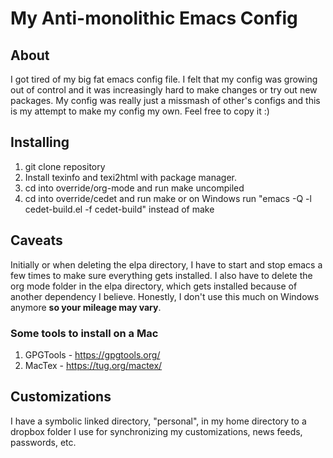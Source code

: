 # My Anti-monolithic Emacs Config

## About
I got tired of my big fat emacs config file.  I felt that my config was growing out of control and it was increasingly hard to make changes or try out new packages.  My config was really just a missmash of other's configs and this is my attempt to make my config my own.  Feel free to copy it :)

## Installing
1. git clone repository
4. Install texinfo and texi2html with package manager.
4. cd into override/org-mode and run make uncompiled
5. cd into override/cedet and run make or on Windows run "emacs -Q -l cedet-build.el -f cedet-build" instead of make

## Caveats
Initially or when deleting the elpa directory, I have to start and stop emacs a few times to make sure everything gets installed.  I also have to delete the org mode folder in the elpa directory, which gets installed because of another dependency I believe. 
Honestly, I don't use this much on Windows anymore **so your mileage may vary**.

### Some tools to install on a Mac
1. GPGTools - https://gpgtools.org/
2. MacTex - https://tug.org/mactex/

## Customizations 
I have a symbolic linked directory, "personal", in my home directory to a dropbox folder I use for synchronizing my customizations, news feeds, passwords, etc.

